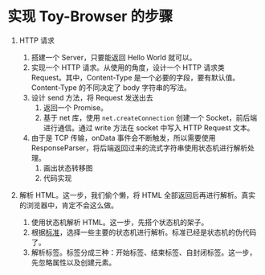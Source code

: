 # 实现 Toy-Browser 的步骤

1. HTTP 请求
   1. 搭建一个 Server，只要能返回 Hello World 就可以。
   2. 实现一个 HTTP 请求。从使用的角度，设计一个 HTTP 请求类 Request。其中，Content-Type 是一个必要的字段，要有默认值。 Content-Type 的不同决定了 body 字符串的写法。
   3. 设计 send 方法，将 Request 发送出去
      1. 返回一个 Promise。
      2. 基于 net 库，使用 `net.createConnection` 创建一个 Socket，前后端进行通信。通过 write 方法在 socket 中写入 HTTP Request 文本。
   4. 由于是 TCP 传输，onData 事件会不断触发，所以需要使用 ResponseParser，将后端返回过来的流式字符串使用状态机进行解析处理。
      1. 画出状态转移图
      2. 代码实现
2. 解析 HTML。这一步，我们偷个懒，将 HTML 全部返回后再进行解析。真实的浏览器中，肯定不会这么做。

   1. 使用状态机解析 HTML。这一步，先搭个状态机的架子。
   2. 根据[标准](https://html.spec.whatwg.org/multipage/parsing.html#tokenization)，选择一些主要的状态机进行解析。标准已经是状态机的伪代码了。
   3. 解析标签。标签分成三种：开始标签、结束标签、自封闭标签。这一步，先忽略属性以及创建元素。

